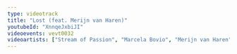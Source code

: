 ```yaml
---
type: videotrack
title: "Lost (feat. Merijn van Haren)"
youtubeId: "XnnqeJxbiJI"
videoevents: vevt0032
videoartists: ["Stream of Passion", "Marcela Bovio", "Merijn van Haren"]
---
```

